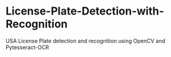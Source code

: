 # License-Plate-Detection-with-Recognition
USA License Plate detection and recognition using OpenCV and Pytesseract-OCR
